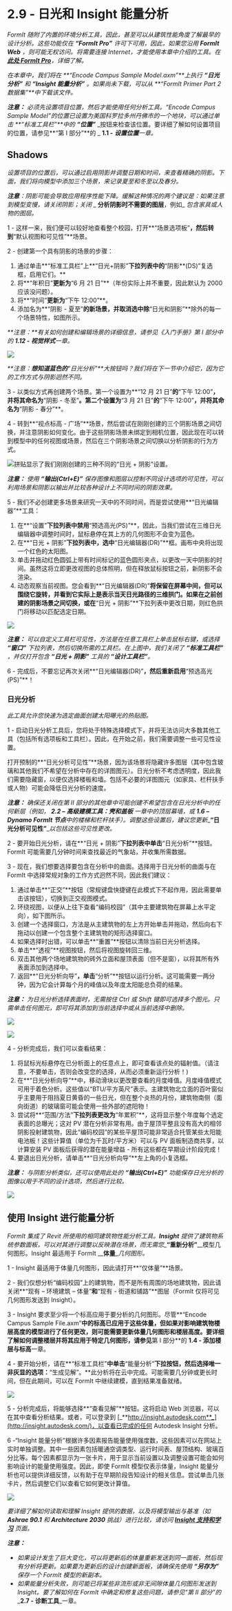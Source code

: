 # 2.9 - 日光和 Insight 能量分析

_FormIt 随附了内置的环境分析工具，因此，甚至可以从建筑性能角度了解最早的设计分析。这些功能仅在_ _**“FormIt Pro”**_ _许可下可用，因此，如果您沿用_ _**FormIt**_ _**Web**_ _，则可能无权访问。将需要连接 Internet，才能使用本章中介绍的工具。在_ [_**此处 FormIt Pro**_](https://formit.autodesk.com/#pro-callout)_，详细了解。_

_在本章中，我们将在_ _**“Encode Campus Sample Model.axm”**上执行_ _**“日光分析”**_ _和_ _**“Insight 能量分析”**_ _。如果尚未下载，可以从_ _**“FormIt Primer Part 2 数据集”**中下载该文件。_

_**注意：**_ _必须先设置项目位置，然后才能使用任何分析工具。“Encode Campus Sample Model”的位置已设置为美国科罗拉多州丹佛市的一个地块，可以通过单击_ _**“标准工具栏”**中的_ _**“位置”**_ _按钮来检查该位置。要详细了解如何设置项目的位置，请参见**“第 I 部分”**的 _ **1.1 -** _**设置位置**一章。_

## **Shadows**

_设置项目的位置后，可以通过启用阴影并调整日期和时间，来查看精确的阴影。下面，我们将向模型中添加三个场景，来记录夏至和冬至以及春分。_

_**注意**：阴影可能会导致应用程序性能下降。缓解这种情况的两个建议是：如果注意到模型变慢，请关闭阴影；关闭_ _ **分析阴影时不需要的图层**，例如_ _包含家具或人物的图层。_

1 - 这样一来，我们便可以较好地查看整个校园，打开**“场景选项板”**，然后转到**“默认视图和可见性”**场景。

2 - 创建第一个具有阴影的场景的步骤：

1. 通过单击**“标准工具栏”上**“日光+阴影”**下拉列表中的**“阴影**(DS)”复选框，启用它们。**
2. 将**“年积日”**更新为**“6 月 21 日”**（年份实际上并不重要，因此默认为 2000 应该没问题）。
3. 将**“时间”**更新为**“下午 12:00”**。
4. 添加名为**“阴影 - 夏至”**的新场景，并取消选中除**“日光和阴影”**除外的每一个场景特性，如图所示。

_**注意：**有关如何创建和编辑场景的详细信息，请参见《入门手册》第 I 部分中的 **1.12 - 视觉样式**一章。_

![](../../.gitbook/assets/0%20%288%29.png)

_**注意：**想知道蓝色的**“日光分析”**大按钮吗？我们将在下一节中介绍它，因为它的工作方式与阴影迥然不同。_

3 - 以类似方式再创建两个场景。第一个设置为**“12 月 21 日”**的**“下午 12:00”**，并将其命名为**“阴影 - 冬至”**。第二个设置为**“3 月 21 日”**的**“下午 12:00”**，并将其命名为**“阴影 - 春分”**。

4 - 转到**“视点标高 - 广场”**场景，然后尝试在刚刚创建的三个阴影场景之间切换，并注意阴影如何变化。由于这些阴影场景未绑定到相机位置，因此现在可以转到模型中的任何视图或场景，然后在三个阴影场景之间切换以分析阴影的行为方式。

![拼贴显示了我们刚刚创建的三种不同的“日光 + 阴影”设置。](../../.gitbook/assets/1%20%2822%29.png)

_**注意：**_ _使用_ _**“输出(Ctrl+E)”**_ _保存图像和图层以控制不同设计选项的可见性，可以利用场景和阴影以输出并比较各种设计上不同时间的阴影效果。_

5 - 我们不必创建更多场景来研究一天中的不同时间，而是尝试使用**“日光编辑器”**工具：

1. 在**“设置”**下拉列表中禁用**“预选高光(PS)”**，因此，当我们尝试在三维日光编辑器中调整时间时，鼠标悬停在其上方的几何图形不会变为蓝色。
2. 在**“日光 + 阴影”**下拉列表中，选中**“日光编辑器(DR)”**框。画布中央将出现一个红色的太阳图。
3. 单击并拖动红色圆弧上带有时间标记的蓝色圆形夹点，以更改一天中阴影的时间。虽然这将立即更改视图的总体照明，但在释放鼠标按钮之前，新阴影不会渲染。
4. 动态观察当前视图。您会看到**“日光编辑器(DR)”**将保留在屏幕中间，但可以围绕它旋转，并看到它实际上是表示当天日光路径的三维拱门。如果在之前创建的阴影场景之间切换，或在**“日光 + 阴影”**下拉列表中更改日期，则红色拱门将移动以匹配选定日期。

![](../../.gitbook/assets/2%20%2819%29.png)

_**注意：**_ _可以自定义工具栏可见性，方法是在任意工具栏上单击鼠标右键，或选择_ _**“窗口”**_ _下拉列表，然后切换所需的工具栏。在上图中，我们关闭了_ _**“标准工具栏”**_ _，并仅打开包含_ _**“日光 + 阴影”**_ _工具的_ _**“设计工具栏”**。_

6 - 完成后，不要忘记再次关闭**“日光编辑器(DR)”**，然后重新启用**“预选高光(PS)”**！

### **日光分析**

_此工具允许您快速为选定曲面创建太阳曝光的热贴图。_

1 - 启动日光分析工具后，您将处于特殊选择模式下，并将无法访问大多数其他工具（包括所有选项板和工具栏）。因此，在开始之前，我们需要调整一些可见性设置。

打开预制的**“日光分析可见性”**场景，因为该场景将隐藏许多图层（其中包含玻璃和其他我们不希望在分析中存在的详图图元）。日光分析不考虑透明度，因此我们需要隐藏窗，以便仅选择楼板和墙。包括不必要的详图图元（如家具、栏杆扶手或人物）可能会降低日光分析的速度。

_**注意：**_ _确保还关闭在第 II 部分的其他章中可能创建不希望包含在日光分析中的任何新层（例如，_ _**2.2 – 高级建模工具：壳和盖板**_ _一章中的顶层幕墙，或_ _**1.6 – Dynamo FormIt 节点**中的楼梯和栏杆扶手）。调整这些设置后，建议您更新__**“日光分析可见性”**__以包括这些可见性更改。_

2 - 要开始日光分析，请在**“日光 + 阴影”**下拉列表中单击**“日光分析”**按钮。FormIt 可能需要几分钟时间来查找最近的气象站，并收集所需数据。

3 - 现在，我们想要选择要包含在分析中的曲面。选择用于日光分析的曲面与在 FormIt 中选择常规对象的工作方式迥然不同，因此我们建议：

1. 通过单击**“正交”**按钮（常规键盘快捷键在此模式下不起作用，因此需要单击该按钮），切换到正交视图模式。
2. 环绕视图，以便从上往下查看“编码校园”（其中主要建筑物在屏幕上水平定向），如下图所示。
3. 创建一个选择窗口，方法是从主建筑物的左上方开始单击并拖动，然后向右下拖动以创建一个包含整个主建筑物的矩形选择窗口。
4. 如果选择时出错，可以单击**“重置”**按钮以清除当前日光分析选择。
5. 单击**“透视”**视图按钮，然后将视图旋转回三维。
6. 双击其他两个场地建筑物的砖外立面和屋顶表面（但不是窗），以将其所有外表面添加到选择中。
7. 返回**“日光分析向导”**，单击**“分析”**按钮以运行分析。这可能需要一两分钟，因为它会计算每个月的峰值以及年度太阳能总负荷的结果。

_**注意：**_ _为日光分析选择表面时，无需按住 Ctrl 或 Shift 键即可选择多个图元。只需单击任何图元，即可将其添加到当前选择中或从当前选择中删除。_

![](../../.gitbook/assets/3%20%2813%29.png)

![](../../.gitbook/assets/4%20%285%29.png)

4 - 分析完成后，我们可以查看结果：

1. 将鼠标光标悬停在已分析面上的任意点上，即可查看该点处的辐射值。（请注意，不要单击，否则会改变您的选择，从而必须重新运行分析！\)
2. 在**“日光分析向导”**中，移动滑块以更改要查看的月度峰值。月度峰值模式可用于着色分析。这些值以“BTU/平方英尺”表示。主建筑物北立面的百叶窗似乎主要用于阻挡夏日黄昏的一些日光，但在整个炎热的月份，建筑物南侧（面向街道）的玻璃窗可能会使用一些外部的遮阳物！
3. 尝试将**“范围/方法”**下拉列表更改为**“年累积”**，这将显示整个年度每个选定表面的总曝光；这对 PV 潜在分析非常有用。由于屋顶平整且没有高大的相邻阴影投射建筑物，因此“编码校园”的某些平屋顶可能非常适合托管某些太阳能电池板！这些计算值（单位为千瓦时/平方米）可以与 PV 面板制造商共享，以计算安装 PV 面板后获得的潜在能量增益 - 所有这些都在早期设计阶段完成！
4. 要退出日光分析，请单击**“日光分析向导”**左上角的小复选框。

_**注意：**_ _与阴影分析类似，还可以使用此处的_ _**“输出(Ctrl+E)”**_ _功能保存日光分析的图像以用于不同的设计选项，然后进行比较。_

![](../../.gitbook/assets/5%20%285%29.png)

## **使用 Insight 进行能量分析**

_FormIt 集成了 Revit 所使用的相同建筑物性能分析工具。__**Insight**__ 提供了建筑物系统参数面板，可以对其进行调整以反映潜在场景，而无需您__**“重新分析”**__模型几何图形。Insight 最适用于 FormIt __**体量**__几何图形。_

1 - Insight 最适用于体量几何图形，因此请打开**“仅体量”**场景。

2 - 我们仅想分析“编码校园”上的建筑物，而不是所有周围的场地建筑物，因此请关闭**“现有 – 环境建筑 – 体量”**和**“现有 - 街道和铺路”**图层（FormIt 仅将可见几何图形发送到 Insight）。

3 - Insight 要求至少将一个标高应用于要分析的几何图形。尽管**“Encode Campus Sample File.axm”**中的标高已应用于这些体量，但如果对影响建筑物楼层高度的模型进行了任何更改，则可能需要更新体量几何图形和楼层高度。要详细了解如何调整楼层并将其应用于特定几何图形，请参见**第 I 部分**的 **1.4 - 添加楼层与标高**一章。

4 - 要开始分析，请在**“标准工具栏”**中单击**“能量分析”**下拉按钮，然后选择唯一非灰显的选项：**“生成见解”。**此分析将在云中完成。可能需要几分钟或更长时间，但在此期间，可以在 FormIt 中继续建模，直到结果准备就绪。

![](../../.gitbook/assets/6%20%287%29.png)

5 - 分析完成后，将能够选择**“查看见解”**按钮。这将启动 Web 浏览器，可以在其中查看分析结果。或者，可以登录到 [_**http://insight.autodesk.com**_](http://insight.autodesk.com/)，以查看已完成的任何 Autodesk Insight 分析。

6 -“Insight 能量分析”根据许多因素报告能量使用强度数，这些因素可以在网站上实时单独调整。其中一些因素包括暖通空调类型、运行时间表、屋顶结构、玻璃百分比等。每个因素都显示为一张卡片，用于显示当前设置以及调整设置可能会如何影响设计的能量使用强度。因此，即使 FormIt 模型仅表示体量，Insight 能量分析也可以提供详细反馈，以有助于在早期阶段告知设计的相关信息。尝试单击几张卡片，然后调整它们以查看它如何更改计算值。

![](../../.gitbook/assets/7%20%283%29.png)

_要详细了解如何读取和理解 Insight 提供的数据，以及将模型输出与基准（如_ _**Ashrae 90.1**_ _和_ _**Architecture 2030**_ _挑战）进行比较，请访问_ [_**Insight 支持和学习**_](https://blogs.autodesk.com/insight/) _页面。_

_**注意：**_

* _如果设计发生了巨大变化，可以将更新后的体量重新发送到同一面板，然后现有分析将更新。如果要为更新后的设计创建新面板，请确保先使用_ _**“另存为”**_ _保存一个 FormIt 模型的新副本。_
* _如果能量分析失败，则可能已将某些非流形或非无间隙体量几何图形发送到 Insight。要了解如何在 FormIt 中确定和修复这些问题，请参见“第 II 部分”的_ _**2.7 - 诊断工具**_一章。

